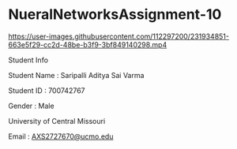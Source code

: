 # NueralNetworksAssignment-10


https://user-images.githubusercontent.com/112297200/231934851-663e5f29-cc2d-48be-b3f9-3bf849140298.mp4

Student Info

Student Name : Saripalli Aditya Sai Varma

Student ID : 700742767

Gender : Male

University of Central Missouri

Email : AXS2727670@ucmo.edu

